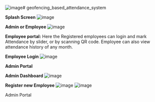 ![image](https://github.com/Ibrahim-Abdullah1/GeoFencing-Based-Attendance-System/assets/104096912/cad8f959-e839-4908-816b-874c905460d9)# geofencing_based_attendance_system

**Splash Screen**
![image](https://github.com/Ibrahim-Abdullah1/GeoFencing-Based-Attendance-System/assets/104096912/9851d0dd-2012-4478-a3e5-2f28f96a7958)

**Admin or Employee**
![image](https://github.com/Ibrahim-Abdullah1/GeoFencing-Based-Attendance-System/assets/104096912/b161550f-6ea9-4c51-9289-4d1cfff33b85)

**Employee portal:**
Here the Registered employees can login and mark Attendance by slider, or by scanning QR code. Employee can also view attendance history of any month.

**Employee Login**
![image](https://github.com/Ibrahim-Abdullah1/GeoFencing-Based-Attendance-System/assets/104096912/0b84b7b7-44e9-4bb2-8559-a8c6bc82b28e)



**Admin Portal**

**Admin Dashboard**
![image](https://github.com/Ibrahim-Abdullah1/GeoFencing-Based-Attendance-System/assets/104096912/95c8431a-0d7a-41d3-87f4-6bb07253f579)

**Register new Employee**
![image](https://github.com/Ibrahim-Abdullah1/GeoFencing-Based-Attendance-System/assets/104096912/91c1547e-7035-4d1b-9a93-f9f2cd4fc965)
![image](https://github.com/Ibrahim-Abdullah1/GeoFencing-Based-Attendance-System/assets/104096912/602ff252-947d-4ed2-b3bd-2451a136e148)



Admin Portal
